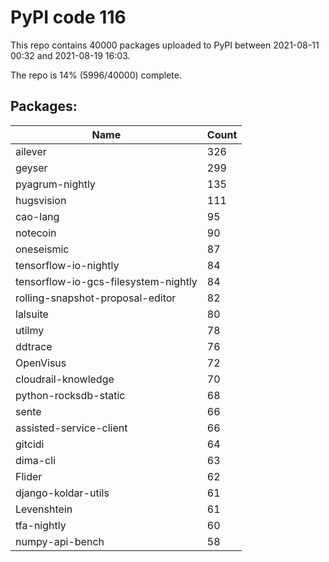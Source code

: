 # PyPI code 116

This repo contains 40000 packages uploaded to PyPI between 
2021-08-11 00:32 and 2021-08-19 16:03.

The repo is 14% (5996/40000) complete.

## Packages:

| Name  | Count |
| ----- | ----- |
| ailever | 326 |
| geyser | 299 |
| pyagrum-nightly | 135 |
| hugsvision | 111 |
| cao-lang | 95 |
| notecoin | 90 |
| oneseismic | 87 |
| tensorflow-io-nightly | 84 |
| tensorflow-io-gcs-filesystem-nightly | 84 |
| rolling-snapshot-proposal-editor | 82 |
| lalsuite | 80 |
| utilmy | 78 |
| ddtrace | 76 |
| OpenVisus | 72 |
| cloudrail-knowledge | 70 |
| python-rocksdb-static | 68 |
| sente | 66 |
| assisted-service-client | 66 |
| gitcidi | 64 |
| dima-cli | 63 |
| Flider | 62 |
| django-koldar-utils | 61 |
| Levenshtein | 61 |
| tfa-nightly | 60 |
| numpy-api-bench | 58 |


